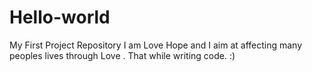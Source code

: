 # Hello-world
My First Project Repository
I am Love Hope and I aim at affecting many peoples lives through Love .
That while writing code. :)
